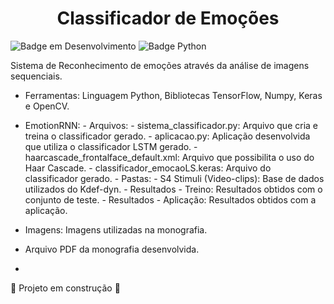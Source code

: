 <h1 align="center"> Classificador de Emoções </h1>

![Badge em Desenvolvimento](http://img.shields.io/static/v1?label=STATUS&message=EM%20DESENVOLVIMENTO&color=GREEN&style=for-the-badge)
![Badge Python](https://img.shields.io/badge/python-3670A0?style=for-the-badge&logo=python&logoColor=ffdd54)


Sistema de Reconhecimento de emoções através da análise de imagens sequenciais.

- Ferramentas: Linguagem Python, Bibliotecas TensorFlow, Numpy, Keras e OpenCV.

- EmotionRNN:
       - Arquivos:
              - sistema_classificador.py: Arquivo que cria e treina o classificador gerado.
              - aplicacao.py: Aplicação desenvolvida que utiliza o classificador LSTM gerado.
              - haarcascade_frontalface_default.xml: Arquivo que possibilita o uso do Haar Cascade.
              - classificador_emocaoLS.keras: Arquivo do classificador gerado.
       - Pastas:
              - S4 Stimuli (Video-clips): Base de dados utilizados do Kdef-dyn.
              - Resultados - Treino: Resultados obtidos com o conjunto de teste.
              - Resultados - Aplicação: Resultados obtidos com a aplicação.
  
- Imagens: Imagens utilizadas na monografia.
  
- Arquivo PDF da monografia desenvolvida.
- 
:construction: Projeto em construção :construction:

